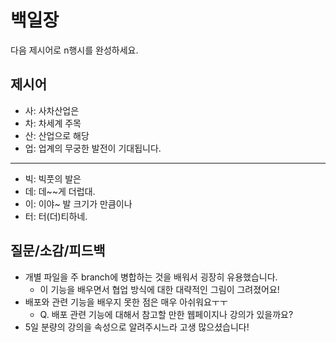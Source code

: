 # 백일장
다음 제시어로 n행시를 완성하세요.

## 제시어
- 사: 사차산업은
- 차: 차세계 주목
- 산: 산업으로 해당
- 업: 업계의 무궁한 발전이 기대됩니다.
---
- 빅: 빅풋의 발은
- 데: 데~~게 더럽대.
- 이: 이야~ 발 크기가 만큼이나
- 터: 터(더)티하네.

## 질문/소감/피드백
- 개별 파일을 주 branch에 병합하는 것을 배워서 굉장히 유용했습니다.
  - 이 기능을 배우면서 협업 방식에 대한 대략적인 그림이 그려졌어요!
- 배포와 관련 기능을 배우지 못한 점은 매우 아쉬워요ㅜㅜ
  - Q. 배포 관련 기능에 대해서 참고할 만한 웹페이지나 강의가 있을까요?
- 5일 분량의 강의을 속성으로 알려주시느라 고생 많으셨습니다!
